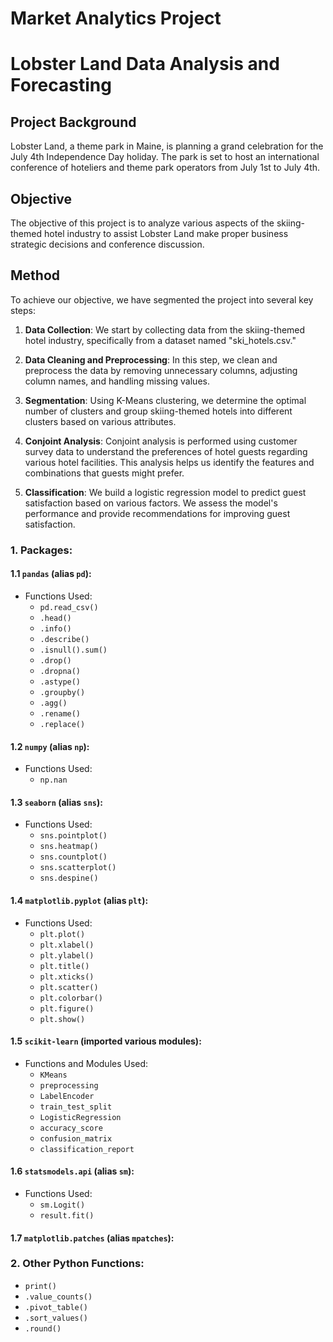 # Market Analytics Project
# Lobster Land Data Analysis and Forecasting

## Project Background

Lobster Land, a theme park in Maine, is planning a grand celebration for the July 4th Independence Day holiday. The park is set to host an international conference of hoteliers and theme park operators from July 1st to July 4th. 

## Objective

The objective of this project is to analyze various aspects of the skiing-themed hotel industry to assist Lobster Land make proper business strategic decisions and conference discussion.

## Method 
To achieve our objective, we have segmented the project into several key steps:

1. **Data Collection**: We start by collecting data from the skiing-themed hotel industry, specifically from a dataset named "ski_hotels.csv."

2. **Data Cleaning and Preprocessing**: In this step, we clean and preprocess the data by removing unnecessary columns, adjusting column names, and handling missing values.

3. **Segmentation**: Using K-Means clustering, we determine the optimal number of clusters and group skiing-themed hotels into different clusters based on various attributes.

4. **Conjoint Analysis**: Conjoint analysis is performed using customer survey data to understand the preferences of hotel guests regarding various hotel facilities. This analysis helps us identify the features and combinations that guests might prefer.

5. **Classification**: We build a logistic regression model to predict guest satisfaction based on various factors. We assess the model's performance and provide recommendations for improving guest satisfaction.

### 1. **Packages:**

#### 1.1 **`pandas` (alias `pd`):**
- Functions Used:
  - `pd.read_csv()`
  - `.head()`
  - `.info()`
  - `.describe()`
  - `.isnull().sum()`
  - `.drop()`
  - `.dropna()`
  - `.astype()`
  - `.groupby()`
  - `.agg()`
  - `.rename()`
  - `.replace()`

#### 1.2 **`numpy` (alias `np`):**
- Functions Used:
  - `np.nan`
  
#### 1.3 **`seaborn` (alias `sns`):**
- Functions Used:
  - `sns.pointplot()`
  - `sns.heatmap()`
  - `sns.countplot()`
  - `sns.scatterplot()`
  - `sns.despine()`

#### 1.4 **`matplotlib.pyplot` (alias `plt`):**
- Functions Used:
  - `plt.plot()`
  - `plt.xlabel()`
  - `plt.ylabel()`
  - `plt.title()`
  - `plt.xticks()`
  - `plt.scatter()`
  - `plt.colorbar()`
  - `plt.figure()`
  - `plt.show()`

#### 1.5 **`scikit-learn` (imported various modules):**
- Functions and Modules Used:
  - `KMeans`
  - `preprocessing`
  - `LabelEncoder`
  - `train_test_split`
  - `LogisticRegression`
  - `accuracy_score`
  - `confusion_matrix`
  - `classification_report`
  
#### 1.6 **`statsmodels.api` (alias `sm`):**
- Functions Used:
  - `sm.Logit()`
  - `result.fit()`

#### 1.7 **`matplotlib.patches` (alias `mpatches`):**

### 2. **Other Python Functions:**
- `print()`
- `.value_counts()`
- `.pivot_table()`
- `.sort_values()`
- `.round()`
